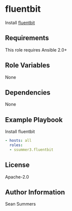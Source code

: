 fluentbit
=========

Install [fluentbit](http://fluentbit.io/)

Requirements
------------

This role requires Ansible 2.0+

Role Variables
--------------

None

Dependencies
------------

None

Example Playbook
----------------

Install fluentbit
```yaml
- hosts: all
  roles:
  - ssummer3.fluentbit
```

License
-------

Apache-2.0

Author Information
------------------

Sean Summers
